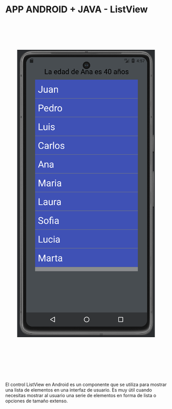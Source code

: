 # APP ANDROID + JAVA -  ListView

<br>
 <h1 align="center">
  <br>
  <img src="https://github.com/IvBanzaga/ListView/blob/master/img/captura.png" alt="Android Studio">
  <br>
  <br>
</h1>
<br>
<br>

<ol>
  <!--<li><a href="https://dbdocs.io/ivan.cpweb/urbanManager" target="_blank">Documentación Base de datos de UrbanManager</a></li>-->
</ol>

<br>
<p>El control ListView en Android es un 
componente  que  se  utiliza  para  mostrar  una 
lista de elementos en una interfaz de usuario. 
Es muy útil cuando necesitas mostrar al 
usuario  una  serie  de  elementos  en  forma  de 
lista o opciones de tamaño extenso.
 </p>
<br>
